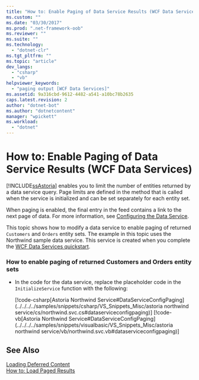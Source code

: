 ```yaml
---
title: "How to: Enable Paging of Data Service Results (WCF Data Services)"
ms.custom: ""
ms.date: "03/30/2017"
ms.prod: ".net-framework-oob"
ms.reviewer: ""
ms.suite: ""
ms.technology: 
  - "dotnet-clr"
ms.tgt_pltfrm: ""
ms.topic: "article"
dev_langs: 
  - "csharp"
  - "vb"
helpviewer_keywords: 
  - "paging output [WCF Data Services]"
ms.assetid: 9a316cbd-9612-4482-a541-a10bc78b2635
caps.latest.revision: 2
author: "dotnet-bot"
ms.author: "dotnetcontent"
manager: "wpickett"
ms.workload: 
  - "dotnet"
---
```

# How to: Enable Paging of Data Service Results (WCF Data Services)
[!INCLUDE[ssAstoria](../../../../includes/ssastoria-md.md)] enables you to limit the number of entities returned by a data service query. Page limits are defined in the method that is called when the service is initialized and can be set separately for each entity set.  
  
 When paging is enabled, the final entry in the feed contains a link to the next page of data. For more information, see [Configuring the Data Service](../../../../docs/framework/data/wcf/configuring-the-data-service-wcf-data-services.md).  
  
 This topic shows how to modify a data service to enable paging of returned `Customers` and `Orders` entity sets. The example in this topic uses the Northwind sample data service. This service is created when you complete the [WCF Data Services quickstart](../../../../docs/framework/data/wcf/quickstart-wcf-data-services.md).  
  
### How to enable paging of returned Customers and Orders entity sets  
  
-   In the code for the data service, replace the placeholder code in the `InitializeService` function with the following:  
  
     [!code-csharp[Astoria Northwind Service#DataServiceConfigPaging](../../../../samples/snippets/csharp/VS_Snippets_Misc/astoria northwind service/cs/northwind.svc.cs#dataserviceconfigpaging)]
     [!code-vb[Astoria Northwind Service#DataServiceConfigPaging](../../../../samples/snippets/visualbasic/VS_Snippets_Misc/astoria northwind service/vb/northwind.svc.vb#dataserviceconfigpaging)]  
  
## See Also  
 [Loading Deferred Content](../../../../docs/framework/data/wcf/loading-deferred-content-wcf-data-services.md)  
 [How to: Load Paged Results](../../../../docs/framework/data/wcf/how-to-load-paged-results-wcf-data-services.md)
